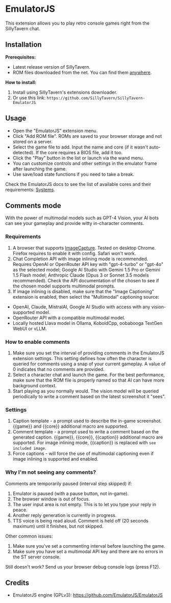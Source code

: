 # EmulatorJS

This extension allows you to play retro console games right from the SillyTavern chat.

## Installation

**Prerequisites:**

- Latest release version of SillyTavern.
- ROM files downloaded from the net. You can find them [anywhere](https://archive.org/details/ni-romsets).

**How to install:**

1. Install using SillyTavern's extensions downloader.
2. Or use this link: `https://github.com/SillyTavern/SillyTavern-EmulatorJS`

## Usage


- Open the "EmulatorJS" extension menu.
- Click "Add ROM file". ROMs are saved to your browser storage and not stored on a server.
- Select the game file to add. Input the name and core (if it wasn't auto-detected). If the core requires a BIOS file, add it too.
- Click the "Play" button in the list or launch via the wand menu.
- You can customize controls and other settings in the emulator frame after launching the game.
- Use save/load state functions if you need to take a break.

Check the EmulatorJS docs to see the list of available cores and their requirements: [Systems](https://emulatorjs.org/docs/systems).

## Comments mode

With the power of multimodal models such as GPT-4 Vision, your AI bots can see your gameplay and provide witty in-character comments.

### Requirements

1. A browser that supports [ImageCapture](https://developer.mozilla.org/en-US/docs/Web/API/ImageCapture#browser_compatibility). Tested on desktop Chrome. Firefox requires to enable it with config. Safari won't work.
2. Chat Completion API with image inlining mode is recommended. Requires OpenAI or OpenRouter API key with "gpt-4-turbo" or "gpt-4o" as the selected model; Google AI Studio with Gemini 1.5 Pro or Gemini 1.5 Flash model; Anthropic Claude (Opus 3 or Sonnet 3.5 models recommended). Check the API documentation of the chosen to see if the chosen model supports multimodal prompts.
3. If image inlining is disabled, make sure that the "Image Captioning" extension is enabled, then select the "Multimodal" captioning source:
  - OpenAI, Claude, MistralAI, Google AI Studio with access with any vision-supported model.
  - OpenRouter API with a compatible multimodal model.
  - Locally hosted Llava model in Ollama, KoboldCpp, oobabooga TextGen WebUI or vLLM.

### How to enable comments

1. Make sure you set the interval of providing comments in the EmulatorJS extension settings. This setting defines how often the character is queried for comments using a snap of your current gameplay. A value of 0 indicates that no comments are provided.
2. Select a character chat and launch the game. For the best performance, make sure that the ROM file is properly named so that AI can have more background context.
3. Start playing as you normally would. The vision model will be queried periodically to write a comment based on the latest screenshot it "sees".

### Settings

1. Caption template - a prompt used to describe the in-game screenshot. \{\{game\}\} and \{\{core\}\} additional macro are supported.
2. Comment template - a prompt used to write a comment based on the generated caption. \{\{game\}\}, \{\{core\}\}, \{\{caption\}\} additional macro are supported. For image inlining mode, \{\{caption\}\} is replaced with `see included image`.
3. Force captions - will force the use of multimodal captioning even if image inlining is supported and enabled.

### Why I'm not seeing any comments?

Comments are temporarily paused (interval step skipped) if:

1. Emulator is paused (with a pause button, not in-game).
2. The browser window is out of focus.
3. The user input area is not empty. This is to let you type your reply in peace.
4. Another reply generation is currently in progress.
5. TTS voice is being read aloud. Comment is held off (20 seconds maximum) until it finishes, but not skipped.

Other common issues:

1. Make sure you've set a commenting interval before launching the game.
2. Make sure you have set a multimodal API key and there are no errors in the ST server console.

Still doesn't work? Send us your browser debug console logs (press F12).

## Credits

- EmulatorJS engine (GPLv3): https://github.com/EmulatorJS/EmulatorJS
